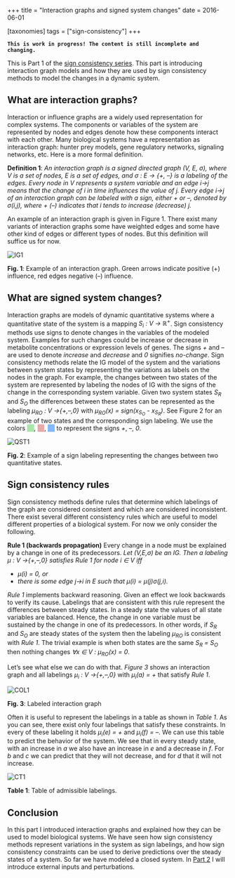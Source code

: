 +++
title = "Interaction graphs and signed system changes"
date = 2016-06-01

[taxonomies]
tags = ["sign-consistency"]
+++

**`This is work in progress! The content is still incomplete and changing.`**

This is Part 1 of the [sign consistency series](/scm).
This part is introducing interaction graph models and how they are used by sign consistency methods to model the changes in a dynamic system.

## What are interaction graphs?

Interaction or influence graphs are a widely used representation for complex systems.
The components or variables of the system are represented by nodes and edges denote how these components interact with each other.
Many biological systems have a representation as interaction graph: hunter prey models, gene regulatory networks, signaling networks, etc. 
Here is a more formal definition.

**Definition 1**: 
*An interaction graph is a signed directed graph (V, E, σ), where
V is a set of nodes,
E is a set of edges, and
σ : E → {+, –} is a labeling of the edges. 
Every node in V represents a system variable and an edge 
i→j means that the change of i in time influences the value of j. 
Every edge i→j of an interaction graph can be labeled with a sign, 
either + or –, denoted by σ(i,j),
where + (–) indicates that i tends to increase (decrease) j.*

An example of an interaction graph is given in Figure 1. 
There exist many variants of interaction graphs some have weighted edges and some have other kind of edges or different types of nodes. 
But this definition will suffice us for now.

![IG1](/scm/IG1.png)

**Fig. 1**: Example of an interaction graph. Green arrows indicate positive (+) influence, red edges negative (–) influence.

## What are signed system changes?

Interaction graphs are models of dynamic quantitative systems where a quantitative state of the system is a mapping *S<sub>i</sub> : V → ℝ<sup>+</sup>*.
Sign consistency methods use signs to denote changes in the variables of the modeled system. 
Examples for such changes could be increase or decrease in metabolite concentrations or expression levels of genes. 
The signs *+* and *–* are used to denote *increase* and *decrease* and *0* signifies *no-change*. 
Sign consistency methods relate the IG model of the system and the variations between system states by representing the variations as labels on the nodes in the graph. 
For example, the changes between two states of the system are represented by labeling the nodes of IG with the signs of the change in the corresponding system variable. 
Given two system states *S<sub>R</sub>* and *S<sub>O</sub>* the differences between these states can be represented as the labeling *μ<sub>RO</sub> : V →{+,–,0}* with *μ<sub>RO</sub>(x) = sign(x<sub>S<sub>O</sub></sub> - x<sub>S<sub>R</sub></sub>)*. 
See Figure 2 for an example of two states and the corresponding sign labeling.
We use the colors 
<span style="background:#AAE6AA">&nbsp;&nbsp;&nbsp;&nbsp;</span>,
<span style="background:#E6AAAA">&nbsp;&nbsp;&nbsp;&nbsp;</span>,
<span style="background:#82B9FF">&nbsp;&nbsp;&nbsp;&nbsp;</span> to represent the signs *+*, *–*, *0*.

![QST1](/scm/QST1.png)

**Fig. 2**: Example of a sign labeling representing the changes between two quantitative states.


## Sign consistency rules

Sign consistency methods define rules that determine which labelings of the graph are considered consistent and which are considered inconsistent.
There exist several different consistency rules which are useful to model different properties of a biological system. 
For now we only consider the following.

**Rule 1 (backwards propagation)**
Every change in a node must be explained by a change in one of its predecessors.
*Let (V,E,σ) be an IG. Then a labeling μ : V →{+,–,0} satisfies Rule 1 for node i ∈ V iff*
+ *μ(i) = 0, or*
+ *there is some edge j→i in E such that μ(i) = μ(j)σ(j,i).*


*Rule 1* implements backward reasoning. 
Given an effect we look backwards to verify its cause. 
Labelings that are consistent with this rule represent the differences between steady states. 
In a steady state the values of all state variables are balanced. 
Hence, the change in one variable must be sustained by the change in one of its predecessors. 
In other words, if *S<sub>R</sub>* and *S<sub>O</sub>* are steady states of the system then the labeling *μ<sub>RO</sub>* is consistent with *Rule 1*. 
The trivial example is when both states are the same *S<sub>R</sub> = S<sub>O</sub>* then nothing changes *∀x ∈ V : μ<sub>RO</sub>(x) = 0*.

Let’s see what else we can do with that. 
*Figure 3* shows an interaction graph and all labelings *μ<sub>i</sub> : V →{+,–,0}* with *μ<sub>i</sub>(a) = +* that satisfy *Rule 1*.

![COL1](/scm/COL1.png)

**Fig. 3**: Labeled interaction graph

Often it is useful to represent the labelings in a table as shown in *Table 1*.
As you can see, there exist only four labelings that satisfy these constraints. 
In every of these labeling it holds *μ<sub>i</sub>(e) = +* and *μ<sub>i</sub>(f) = –*.
We can use this table to predict the behavior of the system. 
We see that in every steady state, with an increase in *a* we also have an increase in *e* and a decrease in *f*.
For *b* and *c* we can predict that they will not decrease, and for *d* that it will not increase.

![CT1](/scm/CT1.png)

**Table 1**: Table of admissible labelings.

## Conclusion

In this part I introduced interaction graphs and explained how they can be used to model biological systems. We have seen how sign consistency methods represent variations in the system as sign labelings, and how sign consistency constraints can be used to derive predictions over the steady states of a system. So far we have modeled a closed system. 
In [Part 2](/scm/scm2) I will introduce external inputs and perturbations. 
